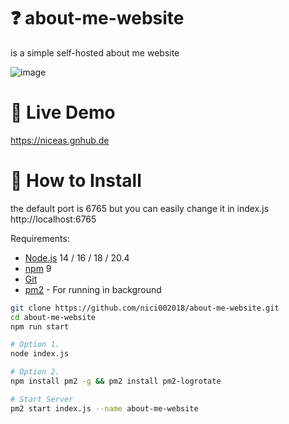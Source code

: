 # ❓ about-me-website
is a simple self-hosted about me website

![image](https://github.com/nici002018/about-me-website/assets/105665457/c737e349-1a2e-4dc0-b954-2cec117a4dc0)

# 🔎 Live Demo
https://niceas.gnhub.de

# 🔧 How to Install 

the default port is 6765 but you can easily change it in index.js
http://localhost:6765

Requirements:

- [Node.js](https://nodejs.org/en/download/) 14 / 16 / 18 / 20.4
- [npm](https://docs.npmjs.com/cli/) 9
- [Git](https://git-scm.com/downloads)
- [pm2](https://pm2.keymetrics.io/) - For running in background

```bash
git clone https://github.com/nici002018/about-me-website.git
cd about-me-website
npm run start

# Option 1.
node index.js

# Option 2.
npm install pm2 -g && pm2 install pm2-logrotate

# Start Server
pm2 start index.js --name about-me-website
```
